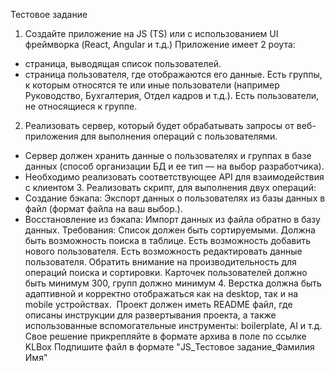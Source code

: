 Тестовое задание
1. Создайте приложение на JS (TS) или c использованием UI фреймворка (React, Angular и т.д.)
Приложение имеет 2 роута:
- страница, выводящая список пользователей.
- страница пользователя, где отображаются его данные.
Есть группы, к которым относятся те или иные пользователи (например Руководство, Бухгалтерия, Отдел кадров и т.д.). Есть пользователи, не относящиеся к группе.
2. Реализовать сервер, который будет обрабатывать запросы от веб-приложения для выполнения операций с пользователями. 
- Сервер должен хранить данные о пользователях и группах в базе данных (способ организации БД и ее тип — на выбор разработчика).
- Необходимо реализовать соответствующее API для взаимодействия с клиентом
3. Реализовать скрипт, для выполнения двух операций:
- Создание бэкапа: Экспорт данных о пользователях из базы данных в файл (формат файла на ваш выбор.).
- Восстановление из бэкапа: Импорт данных из файла обратно в базу данных.
Требования:
Список должен быть сортируемыми.
Должна быть возможность поиска в таблице.
Есть возможность добавить нового пользователя.
Есть возможность редактировать данные пользователя.
Обратить внимание на производительность для операций поиска и сортировки.
Карточек пользователей должно быть минимум 300, групп должно минимум 4.
Верстка должна быть адаптивной и корректно отображаться как на desktop, так и на mobile устройствах.
 Проект должен иметь README файл, где описаны инструкции для развертывания проекта, а также использованные вспомогательные инструменты: boilerplate, AI и т.д. 
Свое решение прикрепляйте в формате архива в поле по ссылке KLBox  Подпишите файл в формате "JS_Тестовое задание_Фамилия Имя" 
